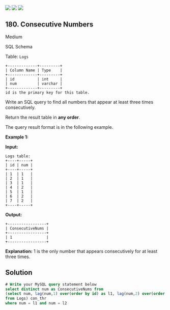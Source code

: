 [![](https://img.shields.io/github/stars/javadev/LeetCode-in-Java?label=Stars&style=flat-square)](https://github.com/javadev/LeetCode-in-Java)
[![](https://img.shields.io/github/forks/javadev/LeetCode-in-Java?label=Fork%20me%20on%20GitHub%20&style=flat-square)](https://github.com/javadev/LeetCode-in-Java/fork)
[![](https://img.shields.io/badge/-LeetCode%20in%20Kotlin-blue?style=flat-square)](https://github.com/javadev/LeetCode-in-Kotlin)

## 180\. Consecutive Numbers

Medium

SQL Schema

Table: `Logs`

    +-------------+---------+
    | Column Name | Type    |
    +-------------+---------+
    | id          | int     |
    | num         | varchar |
    +-------------+---------+
    id is the primary key for this table. 

Write an SQL query to find all numbers that appear at least three times consecutively.

Return the result table in **any order**.

The query result format is in the following example.

**Example 1:**

**Input:**

    Logs table:
    +----+-----+
    | id | num |
    +----+-----+
    | 1  | 1   |
    | 2  | 1   |
    | 3  | 1   |
    | 4  | 2   |
    | 5  | 1   |
    | 6  | 2   |
    | 7  | 2   |
    +----+-----+

**Output:**

    +-----------------+
    | ConsecutiveNums |
    +-----------------+
    | 1               |
    +-----------------+

**Explanation:** 1 is the only number that appears consecutively for at least three times.

## Solution

```sql
# Write your MySQL query statement below
select distinct num as ConsecutiveNums from
(select num, lag(num,1) over(order by id) as l1, lag(num,2) over(order by id) as l2
from Logs) con_thr
where num = l1 and num = l2
```